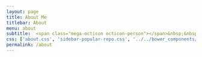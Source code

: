 ```yaml
---
layout: page
title: About Me
titlebar: About
menu: about
subtitle:  <span class="mega-octicon octicon-person"></span>&nbsp;&nbsp; 追梦人         
css: ['about.css', 'sidebar-popular-repo.css', '../../bower_components/flag-icon-css/css/flag-icon.min.css']
permalink: /about
---
```










